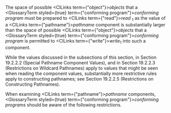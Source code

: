  



The space of possible <ClLinks  term={"object"}><i>objects</i></ClLinks> that a <GlossaryTerm styled={true} term={"conforming program"}><i>conforming program</i></GlossaryTerm> must be prepared to <ClLinks  term={"read"}><i>read</i></ClLinks> <sub>1</sub> as the value of a <ClLinks  term={"pathname"}><i>pathname</i></ClLinks> component is substantially larger than the space of possible <ClLinks  term={"object"}><i>objects</i></ClLinks> that a <GlossaryTerm styled={true} term={"conforming program"}><i>conforming program</i></GlossaryTerm> is permitted to <ClLinks  term={"write"}><i>write</i></ClLinks><sub>1</sub> into such a component. 



While the values discussed in the subsections of this section, in Section 19.2.2.2 (Special Pathname Component Values), and in Section 19.2.2.3 (Restrictions on Wildcard Pathnames) apply to values that might be seen when reading the component values, substantially more restrictive rules apply to constructing pathnames; see Section 19.2.2.5 (Restrictions on Constructing Pathnames). 



When examining <ClLinks  term={"pathname"}><i>pathname</i></ClLinks> components, <GlossaryTerm styled={true} term={"conforming program"}><i>conforming programs</i></GlossaryTerm> should be aware of the following restrictions. 



